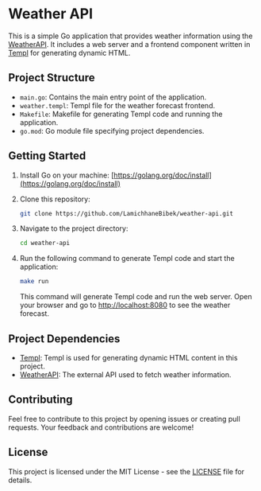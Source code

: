 # Weather API

This is a simple Go application that provides weather information using the [WeatherAPI](https://www.weatherapi.com/). It includes a web server and a frontend component written in [Templ](https://github.com/a-h/templ) for generating dynamic HTML.

## Project Structure

- `main.go`: Contains the main entry point of the application.
- `weather.templ`: Templ file for the weather forecast frontend.
- `Makefile`: Makefile for generating Templ code and running the application.
- `go.mod`: Go module file specifying project dependencies.

## Getting Started

1. Install Go on your machine: [https://golang.org/doc/install](https://golang.org/doc/install)
2. Clone this repository:

   ```bash
   git clone https://github.com/LamichhaneBibek/weather-api.git
   ```

3. Navigate to the project directory:

   ```bash
   cd weather-api
   ```

4. Run the following command to generate Templ code and start the application:

   ```bash
   make run
   ```

   This command will generate Templ code and run the web server. Open your browser and go to [http://localhost:8080](http://localhost:8080) to see the weather forecast.

## Project Dependencies

- [Templ](https://github.com/a-h/templ): Templ is used for generating dynamic HTML content in this project.
- [WeatherAPI](https://www.weatherapi.com/): The external API used to fetch weather information.

## Contributing

Feel free to contribute to this project by opening issues or creating pull requests. Your feedback and contributions are welcome!

## License

This project is licensed under the MIT License - see the [LICENSE](LICENSE) file for details.
